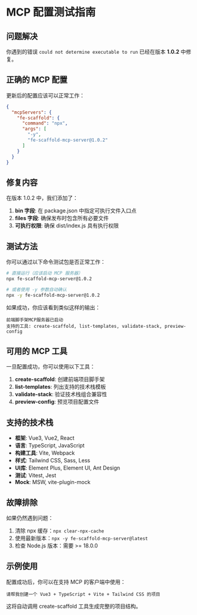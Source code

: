 # MCP 配置测试指南

## 问题解决

你遇到的错误 `could not determine executable to run` 已经在版本 **1.0.2** 中修复。

## 正确的 MCP 配置

更新后的配置应该可以正常工作：

```json
{
  "mcpServers": {
    "fe-scaffold": {
      "command": "npx",
      "args": [
        "-y",
        "fe-scaffold-mcp-server@1.0.2"
      ]
    }
  }
}
```

## 修复内容

在版本 1.0.2 中，我们添加了：

1. **bin 字段**: 在 package.json 中指定可执行文件入口点
2. **files 字段**: 确保发布时包含所有必要文件
3. **可执行权限**: 确保 dist/index.js 具有执行权限

## 测试方法

你可以通过以下命令测试包是否正常工作：

```bash
# 直接运行（应该启动 MCP 服务器）
npx fe-scaffold-mcp-server@1.0.2

# 或者使用 -y 参数自动确认
npx -y fe-scaffold-mcp-server@1.0.2
```

如果成功，你应该看到类似这样的输出：
```
前端脚手架MCP服务器已启动
支持的工具: create-scaffold, list-templates, validate-stack, preview-config
```

## 可用的 MCP 工具

一旦配置成功，你可以使用以下工具：

1. **create-scaffold**: 创建前端项目脚手架
2. **list-templates**: 列出支持的技术栈模板
3. **validate-stack**: 验证技术栈组合兼容性
4. **preview-config**: 预览项目配置文件

## 支持的技术栈

- **框架**: Vue3, Vue2, React
- **语言**: TypeScript, JavaScript  
- **构建工具**: Vite, Webpack
- **样式**: Tailwind CSS, Sass, Less
- **UI库**: Element Plus, Element UI, Ant Design
- **测试**: Vitest, Jest
- **Mock**: MSW, vite-plugin-mock

## 故障排除

如果仍然遇到问题：

1. 清除 npx 缓存：`npx clear-npx-cache`
2. 使用最新版本：`npx -y fe-scaffold-mcp-server@latest`
3. 检查 Node.js 版本：需要 >= 18.0.0

## 示例使用

配置成功后，你可以在支持 MCP 的客户端中使用：

```
请帮我创建一个 Vue3 + TypeScript + Vite + Tailwind CSS 的项目
```

这将自动调用 create-scaffold 工具生成完整的项目结构。
